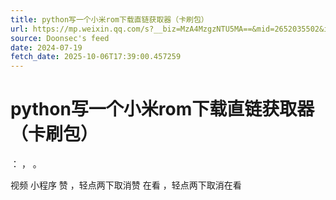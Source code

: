 ```yaml
---
title: python写一个小米rom下载直链获取器（卡刷包）
url: https://mp.weixin.qq.com/s?__biz=MzA4MzgzNTU5MA==&mid=2652035502&idx=1&sn=2c5d17978374b33efecc95d81720a0c8
source: Doonsec's feed
date: 2024-07-19
fetch_date: 2025-10-06T17:39:00.457259
---
```


# python写一个小米rom下载直链获取器（卡刷包）

：
，
。

视频
小程序
赞
，轻点两下取消赞
在看
，轻点两下取消在看